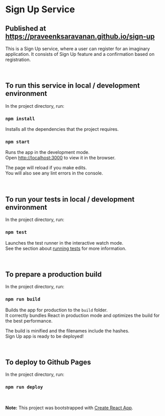 # Sign Up Service

## Published at https://praveenksaravanan.github.io/sign-up

This is a Sign Up service, where a user can register for an imaginary application. It consists of Sign Up feature and a confirmation based on registration.

<br/>

## To run this service in local / development environment

In the project directory, run:

### `npm install`

Installs all the dependencies that the project requires.

### `npm start`

Runs the app in the development mode.\
Open [http://localhost:3000](http://localhost:3000) to view it in the browser.

The page will reload if you make edits.\
You will also see any lint errors in the console.

<br/>

## To run your tests in local / development environment

In the project directory, run:

### `npm test`

Launches the test runner in the interactive watch mode.\
See the section about [running tests](https://facebook.github.io/create-react-app/docs/running-tests) for more information.

<br/>

## To prepare a production build

In the project directory, run:

### `npm run build`

Builds the app for production to the `build` folder.\
It correctly bundles React in production mode and optimizes the build for the best performance.

The build is minified and the filenames include the hashes.\
Sign Up app is ready to be deployed!

<br/>

## To deploy to Github Pages
In the project directory, run:

### `npm run deploy`

<br/>

**Note:** This project was bootstrapped with [Create React App](https://github.com/facebook/create-react-app).